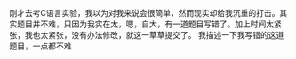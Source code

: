 刚才去考C语言实验，我以为对我来说会很简单，然而现实却给我沉重的打击。其实题目并不难，只因为我实在太，嗯，自大，有一道题目写错了。加上时间太紧张，我也太紧张，没有办法修改，就这一草草提交了。
</bt>
我描述一下我写错的这道题目，一点都不难